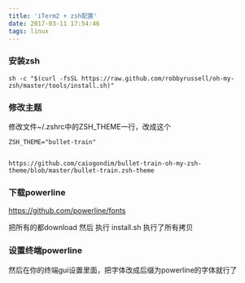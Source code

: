 ```yaml
---
title: 'iTerm2 + zsh配置'
date: 2017-03-11 17:54:46
tags: linux
---
```



### 安装zsh

```
sh -c "$(curl -fsSL https://raw.github.com/robbyrussell/oh-my-zsh/master/tools/install.sh)"
```

### 修改主题
修改文件~/.zshrc中的ZSH_THEME一行，改成这个 

```
ZSH_THEME="bullet-train"


https://github.com/caiogondim/bullet-train-oh-my-zsh-theme/blob/master/bullet-train.zsh-theme
```
<!-- more -->

### 下载powerline

https://github.com/powerline/fonts 

把所有的都download 然后 执行 install.sh  执行了所有拷贝


### 设置终端powerline

然后在你的终端gui设置里面，把字体改成后缀为powerline的字体就行了

